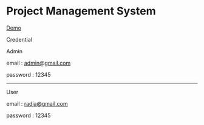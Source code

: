 # Project Management System

[Demo](https://pms-adscript.herokuapp.com)

Credential

Admin

email : admin@gmail.com

password : 12345

----------------------------------

User

email : radja@gmail.com

password : 12345
